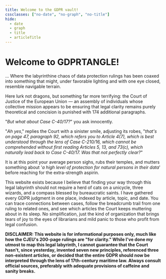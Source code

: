 ```yaml
---
title: Welcome to the GDPR vault!
cssclasses: ["no-date", "no-graph", "no-title"]
hide:
  - date
  - graph
  - title
  - articleTitle
---
```

# Welcome to **GDPRTANGLE**!

... Where the labyrinthine chaos of data protection rulings has been coaxed into something that might, under favorable lighting and with one eye closed, resemble navigable terrain. 

Here lurk not dragons, but something far more terrifying: the Court of Justice of the European Union — an assembly of individuals whose collective mission appears to be ensuring that legal clarity remains purely theoretical and concision is punished with 174 additional paragraphs.

"_But what about Case C-40/17?_" you ask innocently.

"_Ah yes_," replies the Court with a sinister smile, adjusting its robes, "_that's on page 47, paragraph 92, which refers you to Article 4(7), which is best understood through the lens of Case C-210/16, which cannot be comprehended without first reading Articles 5, 13, and 73(c), which naturally lead back to Case C-40/17. Was that not perfectly clear?_"

It is at this point your average person sighs, rubs their temples, and mutters something about '*a high level of protection for natural persons in their data*' before reaching for the extra-strength aspirin.

This website exists because I believe that finding your way through this legal labyrinth should not require a herd of cats on a unicycle, three wizards, and a compass blessed by bureaucratic saints. 
I have gathered every GDPR judgment in one place, indexed by article, topic, and date. You can trace connections between cases, follow the breadcrumb trail from one ruling to related ones, and see which articles the Court keeps muttering about in its sleep. No simplification, just the kind of organization that brings tears of joy to the eyes of librarians and mild panic to those who profit from legal confusion.

**DISCLAIMER: This website is for informational purposes only, much like how the CJEU's 200-page rulings are "for clarity." While I've done my utmost to map this legal labyrinth, I cannot guarantee that the Court hasn't, since yesterday, invented seven new principles, referenced three non-existent articles, or decided that the entire GDPR should now be interpreted through the lens of 17th-century maritime law. Always consult official sources, preferably with adequate provisions of caffeine and sanity breaks.**